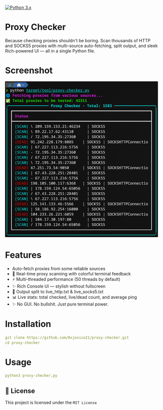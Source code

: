 [![Python 3.x](https://img.shields.io/badge/python-3.x-yellow.svg)](https://www.python.org/)

# Proxy Checker
Because checking proxies shouldn't be boring. Scan thousands of HTTP and SOCKS5 proxies with multi-source auto-fetching, split output, and sleek Rich-powered UI — all in a single Python file.

# Screenshot
![Proxy Checker](https://github.com/0xjessie21/proxy-checker/blob/main/proxy-checker.png)

# Features
* Auto-fetch proxies from some reliable sources
* 🔎 Real-time proxy scanning with colorful terminal feedback
* ⚡ Multi-threaded performance (50 threads by default)
* ✨ Rich Console UI — stylish without fullscreen
* 📄 Output split to live_http.txt & live_socks5.txt
* 📊 Live stats: total checked, live/dead count, and average ping
* ✨ No GUI. No bullshit. Just pure terminal power.

# Installation
```yaml
git clone https://github.com/0xjessie21/proxy-checker.git
cd proxy-checker
```

# Usage
```yaml
python3 proxy-checker.py
```


## 📜 License

This project is licensed under the `MIT License`

